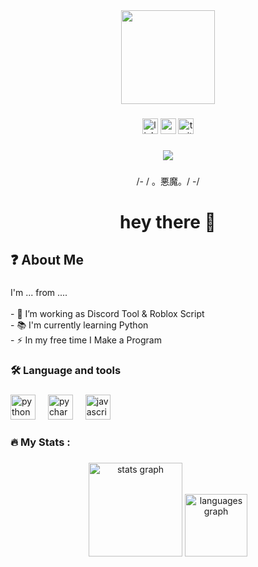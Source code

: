 <div align="center">
  <img height="150" src="https://encrypted-tbn0.gstatic.com/images?q=tbn:ANd9GcQlVutPKHg1uDC7N2zQDzzw4831nNSLFoMrhg&s"  />
</div>

###

<div align="center">
  <img src="https://img.shields.io/static/v1?message=LinkedIn&logo=linkedin&label=&color=0077B5&logoColor=white&labelColor=&style=for-the-badge" height="25" alt="linkedin logo"  />
  <img src="https://img.shields.io/static/v1?message=Youtube&logo=youtube&label=&color=FF0000&logoColor=white&labelColor=&style=for-the-badge" height="25" alt="youtube logo"  />
  <img src="https://img.shields.io/static/v1?message=Twitter&logo=twitter&label=&color=1DA1F2&logoColor=white&labelColor=&style=for-the-badge" height="25" alt="twitter logo"  />
</div>

###

<div align="center">
  <img src="https://visitor-badge.laobi.icu/badge?page_id=Rain436.Rain436&"  />
</div>

###

<p align="center">/- / 。悪魔。/ -/</p>

###

<h1 align="center">hey there 👋</h1>

###

<h2 align="left">❓️  About Me</h2>

###

<p align="left">I'm ... from ....<br><br>- 🔭 I’m working as Discord Tool & Roblox Script<br>- 📚 I'm currently learning Python<br>- ⚡ In my free time I Make a Program</p>

###

<h3 align="left">🛠 Language and tools</h3>

###

<div align="left">
  <img src="https://cdn.jsdelivr.net/gh/devicons/devicon/icons/python/python-original-wordmark.svg" height="40" alt="python logo"  />
  <img width="12" />
  <img src="https://cdn.jsdelivr.net/gh/devicons/devicon/icons/pycharm/pycharm-original.svg" height="40" alt="pycharm logo"  />
  <img width="12" />
  <img src="https://cdn.jsdelivr.net/gh/devicons/devicon/icons/javascript/javascript-plain.svg" height="40" alt="javascript logo"  />
</div>

###

<h3 align="left">🔥   My Stats :</h3>

###

<div align="center">
  <img src="https://github-readme-stats.vercel.app/api?username=Rain436&hide_title=false&hide_rank=false&show_icons=true&include_all_commits=true&count_private=true&disable_animations=false&theme=dracula&locale=en&hide_border=false&order=1" height="150" alt="stats graph"  />
  <img src="https://github-readme-stats.vercel.app/api/top-langs?username=Rain436&locale=en&hide_title=false&layout=compact&card_width=320&langs_count=5&theme=dracula&hide_border=false&order=2" height="100" alt="languages graph"  />
</div>

###

